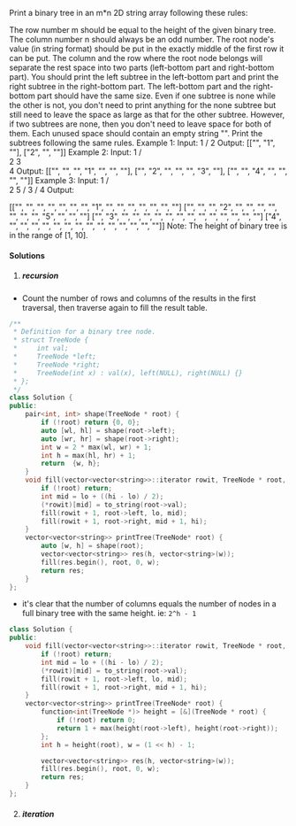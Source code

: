 Print a binary tree in an m*n 2D string array following these rules:

The row number m should be equal to the height of the given binary tree.
The column number n should always be an odd number.
The root node's value (in string format) should be put in the exactly middle of the first row it can be put. The column and the row where the root node belongs will separate the rest space into two parts (left-bottom part and right-bottom part). You should print the left subtree in the left-bottom part and print the right subtree in the right-bottom part. The left-bottom part and the right-bottom part should have the same size. Even if one subtree is none while the other is not, you don't need to print anything for the none subtree but still need to leave the space as large as that for the other subtree. However, if two subtrees are none, then you don't need to leave space for both of them.
Each unused space should contain an empty string "".
Print the subtrees following the same rules.
Example 1:
Input:
     1
    /
   2
Output:
[["", "1", ""],
 ["2", "", ""]]
Example 2:
Input:
     1
    / \
   2   3
    \
     4
Output:
[["", "", "", "1", "", "", ""],
 ["", "2", "", "", "", "3", ""],
 ["", "", "4", "", "", "", ""]]
Example 3:
Input:
      1
     / \
    2   5
   / 
  3 
 / 
4 
Output:

[["",  "",  "", "",  "", "", "", "1", "",  "",  "",  "",  "", "", ""]
 ["",  "",  "", "2", "", "", "", "",  "",  "",  "",  "5", "", "", ""]
 ["",  "3", "", "",  "", "", "", "",  "",  "",  "",  "",  "", "", ""]
 ["4", "",  "", "",  "", "", "", "",  "",  "",  "",  "",  "", "", ""]]
Note: The height of binary tree is in the range of [1, 10].

#### Solutions

1. ##### recursion

- Count the number of rows and columns of the results in the first traversal, then traverse again to fill the result table.

```c++
/**
 * Definition for a binary tree node.
 * struct TreeNode {
 *     int val;
 *     TreeNode *left;
 *     TreeNode *right;
 *     TreeNode(int x) : val(x), left(NULL), right(NULL) {}
 * };
 */
class Solution {
public:
    pair<int, int> shape(TreeNode * root) {
        if (!root) return {0, 0};
        auto [wl, hl] = shape(root->left);
        auto [wr, hr] = shape(root->right);
        int w = 2 * max(wl, wr) + 1;
        int h = max(hl, hr) + 1;
        return  {w, h};
    }
    void fill(vector<vector<string>>::iterator rowit, TreeNode * root, int lo, int hi) {
        if (!root) return;
        int mid = lo + ((hi - lo) / 2);
        (*rowit)[mid] = to_string(root->val);
        fill(rowit + 1, root->left, lo, mid);
        fill(rowit + 1, root->right, mid + 1, hi);
    }
    vector<vector<string>> printTree(TreeNode* root) {
        auto [w, h] = shape(root);
        vector<vector<string>> res(h, vector<string>(w));
        fill(res.begin(), root, 0, w);
        return res;
    }
};
```

- it's clear that the number of columns equals the number of nodes in a full binary tree with the same height. ie: `2^h - 1`

```c++
class Solution {
public:
    void fill(vector<vector<string>>::iterator rowit, TreeNode * root, int lo, int hi) {
        if (!root) return;
        int mid = lo + ((hi - lo) / 2);
        (*rowit)[mid] = to_string(root->val);
        fill(rowit + 1, root->left, lo, mid);
        fill(rowit + 1, root->right, mid + 1, hi);
    }
    vector<vector<string>> printTree(TreeNode* root) {
        function<int(TreeNode *)> height = [&](TreeNode * root) {
            if (!root) return 0;
            return 1 + max(height(root->left), height(root->right));
        };
        int h = height(root), w = (1 << h) - 1;

        vector<vector<string>> res(h, vector<string>(w));
        fill(res.begin(), root, 0, w);
        return res;
    }
};
```


2. ##### iteration

```c++

```